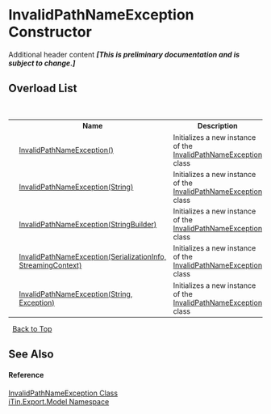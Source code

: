 # InvalidPathNameException Constructor 
Additional header content _**\[This is preliminary documentation and is subject to change.\]**_


## Overload List
&nbsp;<table><tr><th></th><th>Name</th><th>Description</th></tr><tr><td>![Public method](media/pubmethod.gif "Public method")</td><td><a href="37d76037-ca30-7392-9beb-dd7b0570314d">InvalidPathNameException()</a></td><td>
Initializes a new instance of the <a href="e1597758-9845-9910-25a5-aeb6c889effb">InvalidPathNameException</a> class</td></tr><tr><td>![Public method](media/pubmethod.gif "Public method")</td><td><a href="db0be4a6-f097-943f-c3c6-8749fc61f11d">InvalidPathNameException(String)</a></td><td>
Initializes a new instance of the <a href="e1597758-9845-9910-25a5-aeb6c889effb">InvalidPathNameException</a> class</td></tr><tr><td>![Public method](media/pubmethod.gif "Public method")</td><td><a href="77cb2e71-9922-f053-4217-643ce8cc6d7a">InvalidPathNameException(StringBuilder)</a></td><td>
Initializes a new instance of the <a href="e1597758-9845-9910-25a5-aeb6c889effb">InvalidPathNameException</a> class</td></tr><tr><td>![Protected method](media/protmethod.gif "Protected method")</td><td><a href="e8c0ee67-3d90-e4be-ad91-e3badd7846b6">InvalidPathNameException(SerializationInfo, StreamingContext)</a></td><td>
Initializes a new instance of the <a href="e1597758-9845-9910-25a5-aeb6c889effb">InvalidPathNameException</a> class</td></tr><tr><td>![Public method](media/pubmethod.gif "Public method")</td><td><a href="a2b005c2-4354-1176-06cb-51144bf5d4c4">InvalidPathNameException(String, Exception)</a></td><td>
Initializes a new instance of the <a href="e1597758-9845-9910-25a5-aeb6c889effb">InvalidPathNameException</a> class</td></tr></table>&nbsp;
<a href="#invalidpathnameexception-constructor">Back to Top</a>

## See Also


#### Reference
<a href="e1597758-9845-9910-25a5-aeb6c889effb">InvalidPathNameException Class</a><br /><a href="ef57ffcc-e95e-b212-5a46-9aa6f5a3511f">iTin.Export.Model Namespace</a><br />